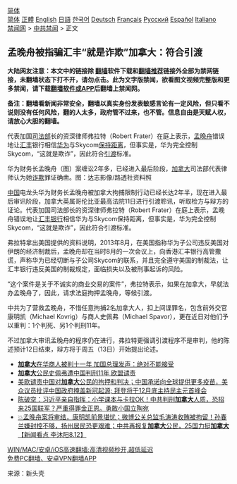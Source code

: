  <!-- 面包屑导航 --> <div class="breadcrumb"><!-- GTranslate: https://gtranslate.io/ -->  <div class="switcher notranslate">  <div class="selected">  <a href="#" onclick="return false;"> 简体</a>  </div>  <div class="option">  <a href="https://www.bannedbook.org" onclick="doGTranslate('zh-CN|zh-CN');jQuery('div.switcher div.selected a').html(jQuery(this).html());return false;" title="简体中文" class="nturl selected"> 简体</a>  <a href="https://www.bannedbook.org/zh-tw/" onclick="doGTranslate('zh-CN|zh-TW');jQuery('div.switcher div.selected a').html(jQuery(this).html());return false;" title="繁體中文" class="nturl"> 正體</a>  <a href="https://www.bannedbook.org/en/" onclick="doGTranslate('zh-CN|en');jQuery('div.switcher div.selected a').html(jQuery(this).html());return false;" title="English" class="nturl"> English</a>  <a href="https://www.bannedbook.org/ja/" onclick="doGTranslate('zh-CN|ja');jQuery('div.switcher div.selected a').html(jQuery(this).html());return false;" title="日本語" class="nturl"> 日語</a>  <a href="https://www.bannedbook.org/ko/" onclick="doGTranslate('zh-CN|ko');jQuery('div.switcher div.selected a').html(jQuery(this).html());return false;" title="한국어" class="nturl"> 한국어</a>  <a href="https://www.bannedbook.org/de/" onclick="doGTranslate('zh-CN|de');jQuery('div.switcher div.selected a').html(jQuery(this).html());return false;" title="Deutsch" class="nturl"> Deutsch</a>  <a href="https://www.bannedbook.org/fr/" onclick="doGTranslate('zh-CN|fr');jQuery('div.switcher div.selected a').html(jQuery(this).html());return false;" title="Français" class="nturl"> Français</a>  <a href="https://www.bannedbook.org/ru/" onclick="doGTranslate('zh-CN|ru');jQuery('div.switcher div.selected a').html(jQuery(this).html());return false;" title="Русский" class="nturl"> Русский</a>  <a href="https://www.bannedbook.org/es/" onclick="doGTranslate('zh-CN|es');jQuery('div.switcher div.selected a').html(jQuery(this).html());return false;" title="Español" class="nturl"> Español</a>  <a href="https://www.bannedbook.org/it/" onclick="doGTranslate('zh-CN|it');jQuery('div.switcher div.selected a').html(jQuery(this).html());return false;" title="Italiano" class="nturl"> Italiano</a>  </div>  </div>      <div class='breadcrumb-sub'><!-- Breadcrumb NavXT 6.3.0 --> <a href="https://www.bannedbook.org/" class="home">禁闻网</a> &gt; <a href="https://www.bannedbook.org/bnews/cbnews/" class="category">中共禁闻</a> &gt; 正文</div></div><h2>孟晚舟被指骗汇丰“就是诈欺”加拿大：符合引渡</h2> <p class="notice"><b>大陆网友注意：本文中的链接除 <a href="https://github.com/bannedbook/fanqiang" >翻墙</a>软件下载和<a href="https://github.com/killgcd/justmysocks/blob/master/README.md">翻墙推荐</a>链接外全部为禁网链接，未翻墙状态下打不开，请勿点击。此为文字版禁闻，欲看图文视频完整版和更多禁闻，请下载<a href="https://github.com/bannedbook/fanqiang">翻墙软件或APP</a>后翻墙上禁闻网。</p><p>备注：翻墙看新闻非常安全，翻墙以真实身份发表敏感言论有一定风险，但只看不说则没有任何风险，翻的人太多，政府管不过来，也不管。信息自由是天赋人权，请放心大胆的翻墙。</b></p>  <div class="entry"> <p id="summary">代表加国<a href="https://www.bannedbook.org/bnews/tag/%e5%8f%b8%e6%b3%95%e9%83%a8/" class="st_tag internal_tag" rel="tag" title="标签 司法部 下的日志">司法部</a>长的资深律师弗拉特（Robert Frater）在庭上表示，<a href="https://www.bannedbook.org/bnews/tag/%e5%ad%9f%e6%99%9a%e8%88%9f/" class="st_tag internal_tag" rel="tag" title="标签 孟晚舟 下的日志">孟晚舟</a>错误地让<a href="https://www.bannedbook.org/bnews/tag/%e6%b1%87%e4%b8%b0/" class="st_tag internal_tag" rel="tag" title="标签 汇丰 下的日志">汇丰</a>银行相信<a href="https://www.bannedbook.org/bnews/tag/%e5%8d%8e%e4%b8%ba/" class="st_tag internal_tag" rel="tag" title="标签 华为 下的日志">华为</a>与Skycom<a href="https://www.bannedbook.org/bnews/tag/%E4%BF%9D%E6%8C%81%E8%B7%9D%E7%A6%BB/" class="st_tag internal_tag" rel="tag" title="标签 保持距离 下的日志">保持距离</a>，但事实是，华为完全控制Skycom，“这就是欺诈”，因此符合<a href="https://www.bannedbook.org/bnews/tag/%E5%BC%95%E6%B8%A1/" class="st_tag internal_tag" rel="tag" title="标签 引渡 下的日志">引渡</a>标准。</p> <p id="conimg">华为财务长孟晚舟（图）案缠讼2年多，已经进入最后阶段，<a href="https://www.bannedbook.org/bnews/tag/%e5%8a%a0%e6%8b%bf%e5%a4%a7/" class="st_tag internal_tag" rel="tag" title="标签 加拿大 下的日志">加拿大</a>司法部代表律师认为她<a href="https://www.bannedbook.org/bnews/tag/%E8%AF%88%E6%AC%BA/" class="st_tag internal_tag" rel="tag" title="标签 诈欺 下的日志">诈欺</a>罪证确凿。图：达志影像/路透社资料照</p>  <p><span class='wp_keywordlink_affiliate'><a href="https://www.bannedbook.org/" title="中国" target="_blank">中国</a></span>电龙头华为财务长孟晚舟被加拿大拘捕限制行动已经长达2年半，现在进入最后审讯阶段，加拿大英属哥伦比亚最高法院11日进行引渡聆讯，听取检方与辩方的证论。代表加国司法部长的资深律师弗拉特（Robert Frater）在庭上表示，孟晚舟错误地让<a href="https://www.bannedbook.org/bnews/tag/%E6%B1%87%E4%B8%B0%E9%93%B6%E8%A1%8C/" class="st_tag internal_tag" rel="tag" title="标签 汇丰银行 下的日志">汇丰银行</a>相信华为与Skycom保持距离，但事实是，华为完全控制Skycom，“这就是欺诈”，因此符合引渡标准。</p> <p>弗拉特拿出美国提供的资料说明，2013年8月，在美国指称华为子公司违反美国对伊朗的经济制裁后，孟晚舟却在当时8月的一次会议上，向香港汇丰银行高管撒谎，声称华为已经切断与子公司Skycom的联系，并且完全遵守美国的制裁法，让汇丰银行违反美国的制裁规定，面临损失以及被刑事起诉的风险。</p>  <p>“这个案件是关于不诚实的商业交易的案件”，弗拉特表示，如果在加拿大，早就法办孟晚舟了，因此，请求法庭拘押孟晚舟，等候引渡。</p> <p>中共为了营救孟晚舟，不惜任意拘捕2名加拿大人，扣上间谍罪名，包含前外交官康明凯（Michael Kovrig）与商人史佩弗（Michael Spavor），更在近日对他们予以重判：1个判死、另1个判刑11年。</p>  <p>不过加拿大审讯孟晚舟的程序仍在进行，弗拉特更强调引渡程序不是审判，他的陈述预计12日结束，辩方将于周五（13日）开始提出论述。</p> <ul class='op-related-articles' title='相关阅读'> <li><a href='https://www.bannedbook.org/bnews/baitai/20210812/1604866.html' target='_blank'><b>加拿大</b>在华商人被判十一年 加国总理发声：绝对不能接受</a></li> <li><a href='https://www.bannedbook.org/bnews/baitai/20210812/1604858.html' target='_blank'><b>加拿大</b>公民史佩弗遭中国判刑11年 欧盟谴责</a></li> <li><a href='https://www.bannedbook.org/bnews/worldnews/usa/20210812/1604837.html' target='_blank'>美欧谴责中国对<b>加拿大</b>公民的拘押和判决；中国承诺向全球提供更多疫苗，美众议员批评中国政府掩盖新冠起源;&#160;拜登将于12月底主持民主元首峰会</a></li> <li><a href='https://www.bannedbook.org/bnews/bannedvideo/20210812/1604835.html' target='_blank'>陈破空：习近平亲自指挥：小学课本与卡拉OK！中共判刑<b>加拿大</b>人质，恐招来25国联军？严重得罪金正恩。勇敢小国立陶宛</a></li> <li><a href='https://www.bannedbook.org/bnews/bannedvideo/20210812/1604831.html' target='_blank'>💥孟晚舟案将审结，康明凯前景堪忧；微博公关总监毛涛涛收贿被拘留！孙春兰嫌封控不够，扬州居民恐更艰难；‭中共再报复<b>加拿大</b>公民，25国力挺<b>加拿大</b>【新闻看点‭ ‬李沐阳8.12】</a></li> </ul> <p class="texttj"> <a href="https://github.com/bannedbook/fanqiang/wiki/V2ray%E6%9C%BA%E5%9C%BA" target="_blank">WIN/MAC/安卓/iOS高速翻墙:高清视频秒开,超低延迟</a><br/> <a href="https://github.com/bannedbook/fanqiang/wiki/%E7%A6%81%E9%97%BB%E7%BD%91%E5%AE%89%E5%8D%93%E7%BF%BB%E5%A2%99%E6%96%B0%E9%97%BBAPP" target="_blank">免费PC翻墙、安卓VPN翻墙APP</a></p> <p> 来源：新头壳 </p><a name='sharetosocial'></a>  <div style="margin-bottom:5px;padding-bottom:5px;clear:both"> <div id="archive-pix-1" class="banner-ads"> <!-- AuctionX Display platform tag START --> <div id="26318x728x90x621x_ADSLOT2" clicktrack="%%CLICK_URL_ESC%%"></div> <!-- AuctionX Display platform tag END --> </div> <div id="archive-pix-2" class="banner-ads"> <!-- AuctionX Display platform tag START --> <div id="26315x300x250x621x_ADSLOT2" clicktrack="%%CLICK_URL_ESC%%"></div> <!-- AuctionX Display platform tag END --> </div> </div>  <div id="archive-pix-1" class="banner-ads"> <!-- AuctionX Display platform tag START --> <div id="26318x728x90x621x_ADSLOT3" clicktrack="%%CLICK_URL_ESC%%"></div> <!-- AuctionX Display platform tag END --> </div> </div><!--END ENTRY--> 